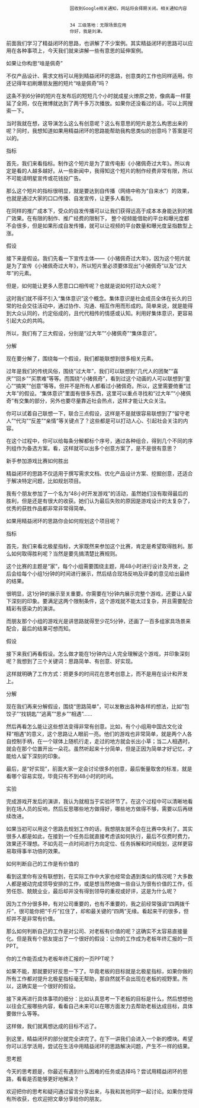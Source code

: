 
                            
                            因收到Google相关通知，网站将会择期关闭。相关通知内容
                            
                            
                            34 三级落地：无限场景应用
                            你好，我是刘津。

前面我们学习了精益闭环的思路，也讲解了不少案例。其实精益闭环的思路可以应用在各种事项上，今天我们就来讲解一些有意思的延伸案例。

如果让你构思“啥是佩奇”

不仅产品设计、需求文档可以用到精益闭环的思路，创意类的工作也同样适用。你还记得年初刷爆朋友圈的短片“啥是佩奇”吗？



这条不到6分钟的短片在发布后的短短几个小时就成星火燎原之势，像病毒一样蔓延了全网，仅在微博就达到了两千多万次播放。如果你还没看过的话，可以上网搜索一下。

当时我就在想，这导演怎么这么有创意呢？这么有意思的短片是怎么构思出来的呢？同时，我想知道如果用精益闭环的思路能帮助我构思类似的创意吗？答案是可以的。

指标

首先，我们来看指标。制作这个短片是为了宣传电影《小猪佩奇过大年》。所以肯定是看的人越多越好。从一些新闻中，我得知这个短片的制作经费非常有限，所以不可能请明星宣传或花钱投广告。

那么这个短片的指标很明显，就是要达到自传播（网络中称为“自来水”）的效果，也就是通过大家的口口传播、自发宣传，让更多人看到。

在同样的推广成本下，受众的自发传播可以让我们获得远高于成本本身能达到的推广效果。在有限的制作、推广经费的限制下， 整个视频能借助的平台和曝光度都不会很多，但是如果形成自发传播，就可以让视频的平台数量和曝光度呈指数型上涨。

假设

接下来是假设。我们先看一下宣传主体——《小猪佩奇过大年》，因为这个短片就是为了宣传《小猪佩奇过大年》，所以短片里必须要体现出“小猪佩奇”以及“过大年”的元素。



但是，如何能让更多人愿意口口相传呢？也就是说如何打动大众呢？

这时我们就不得不引入“集体意识”这个概念。集体意识是社会成员全体在长久的日常的社会交往活动中，通过协作、沟通、相互作用而形成的。简单来说，就是能得到大众认同的，约定俗成的，且代代相传的情感或认知。利用好集体意识，更容易引起大众的共鸣。

所以，我们有了三大假设，分别是“过大年”“小猪佩奇”“集体意识”。

分解

现在要分解了，围绕每一个假设，我们都能联想到很多相关元素。

过年是我们的传统风俗，围绕“过大年”，我们可以联想到“几代人的团聚”“喜庆”“回乡”“买票难”等等。而围绕“小猪佩奇”，看到过这个动画的人可以联想到“童心”“搞笑”“创意”等等。但并不是所有人都看过小猪佩奇。所以，这里需要倚重“过大年”的假设。“集体意识”里面有很多东西，这里可以重点寻找和“过大年”“小猪佩奇”有交集的部分，另外也要尽量靠近社会热点，这样才能让大众关注。

你可以试着自己联想一下，联合三点假设，这样是不是就很容易联想到了“留守老人”“代沟”“反差”“亲情”等关键点了？这些都是可以打动人心、引起社会关注的内容。

在这个过程中，你可以给每条分解都标个序号，通过各种组合，得到几个不同的序列组作为备选方案。看，这样就可以出多个创意方案了，是不是很有意思？

新手参加游戏比赛如何胜出

精益闭环的思路不仅适用于撰写需求文档、优化产品设计方案、挖掘创意，还适合于解决特定问题，比如规划项目。

我有个朋友参加了一个名为“48小时开发游戏”的活动，虽然她们没有取得最后的胜利，但是还是有很大的收获。她们认为最后失败的原因是游戏设计的太复杂了，优秀的获胜作品都非常非常得简单。

如果用精益闭环的思路你会如何规划这个项目呢？

指标

首先，我们来看北极星指标，大家既然来参加这个比赛，肯定是希望取得胜利。那么如何取得胜利呢？当然是要先搞清楚比赛规则。

这个比赛的主题是“家”，每个小组需要围绕主题，用48小时进行设计及开发，之后会给每个小组1分钟的时间进行展示，然后结合现场反响及评委的意见给出最终的结果。

很明显，这1分钟的展示至关重要。你需要在1分钟内展示完整个游戏，还要让人留下深刻的印象。要满足这两个限制条件，这个游戏就不能太过复杂，并且需要配合精彩有感染力的演讲。

而朋友那个小组的游戏光是讲思路就得至少花5分钟，还画了一百多组家具场景来配合，最后的结果可想而知。

假设

接下来我们再看假设。怎么做才能在1分钟内让人完全理解这个游戏，并印象深刻呢？我想到了三个关键词：思路简单、有创意、好实现。

这样就明确了工作方式：把更多的时间花在思考创意上，而不是用在设计和开发上。

分解

现在我们再来分解假设，围绕“思路简单”，可以发散出各种各样的想法，比如“包饺子”“找钥匙”“逃离”“思乡”“相遇”……

然后再看怎么能让这些想法变得非常有创意。比如，有个小组用中国古文化诠释“相遇”的意义，这个思路让人眼前一亮。他们的游戏也非常简单，就是两个人各自控制手柄，在一个球体上随机行走，走过的地方就会长出小草；当二人相遇时，就会在那个位置开出一朵花。虽然听起来十分简单，但是正因为简单才好记忆，才能给人留下深刻的印象。

最后，是“好实现”，前面大家一定会讨论很多的创意，最后衡量取舍的标准，就是看哪个容易实现，毕竟只有不到48小时的时间。

实验

完成游戏开发后的演讲，我认为就相当于实验环节了。在这个过程中可以清晰地看到在场人员的反响，然后反思哪些地方做得好，哪些地方做得不够，需要以后再继续改进。

如果当初可以用这个思路去规划工作的话，我想朋友就不会在比赛中失利了。其实很多人都是如此，在接到一个任务后就直接考虑该如何执行，最后不仅费时费力，效果还不理想。不如先花一点时间进行方向定位、任务拆解和时间规划，这样更容易取得事半功倍的效果。

如何判断自己的工作是有价值的

看到这里你有没有联想到，在实际工作中大家也经常会遇到类似的情况呢？大多数人都是被动完成领导安排的工作，或是想当然地做一些自认为很有价值的工作，任劳任怨、兢兢业业，最后却并没有得到领导的重视或好评，这是为什么呢？

因为工作分很多种，有对公司重要的，也有不重要的，我之前经常强调“四两拨千斤”，很可能你把“千斤”扛住了，却和最关键的“四两”无缘。看起来干的很多，但却并不是非常有价值。

那么如何判断自己的工作是对公司、对老板有价值的呢？这确实不太容易直接量化。但是我有个朋友提出了一个很好的假设：让你的工作成为老板年终汇报的一页PPT。

你的工作能否成为老板年终汇报的一页PPT呢？

如果不能，那就要好好反思一下了。毕竟老板的目标就是北极星指标，如果你做的所有工作都对提升北极星指标毫无帮助，那自然就不会出现在老板的视野里。所以，这确实是一个很好的假设。

接下来再进行具体事项的细分：比如认真思考一下老板的目标是什么，然后想想他以往会汇报哪些内容，看看自己未来可以在哪方面发力去帮助老板达成目标，具体要做什么等等。

这样做，我们就离想达成的目标不远了。

到这里，精益闭环的部分就完全讲完了。在下一讲我们会进入一个新的模块。希望你可以活学活用，尝试在生活中用精益闭环的思路解决问题，产生不一样的结果。



思考题

今天的思考题是，你最近有遇到什么困难的任务或选择吗？尝试用精益闭环的思路，看看是否能够更好地解决？

欢迎把你的思考和疑问通过留言分享出来，与我和其他同学一起讨论。如果你觉得有所收获，也欢迎把文章分享给你的朋友。

                        
                        
                            